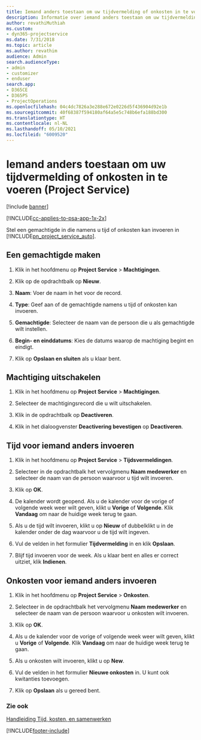 ```yaml
---
title: Iemand anders toestaan om uw tijdvermelding of onkosten in te voeren
description: Informatie over iemand anders toestaan om uw tijdvermelding of onkosten in te voeren in Project Service
author: revathiMuthiah
ms.custom:
- dyn365-projectservice
ms.date: 7/31/2018
ms.topic: article
ms.author: revathim
audience: Admin
search.audienceType:
- admin
- customizer
- enduser
search.app:
- D365CE
- D365PS
- ProjectOperations
ms.openlocfilehash: 04c4dc7826a3e288e672e0226d5f436904d92e1b
ms.sourcegitcommit: 40f68387f594180af64a5e5c748b6efa188bd300
ms.translationtype: HT
ms.contentlocale: nl-NL
ms.lasthandoff: 05/10/2021
ms.locfileid: "6009520"
---
```

# <a name="allow-someone-else-to-enter-your-time-entry-or-expense-project-service"></a>Iemand anders toestaan om uw tijdvermelding of onkosten in te voeren (Project Service)

[!include [banner](../includes/psa-now-project-operations.md)]

[!INCLUDE[cc-applies-to-psa-app-1x-2x](../includes/cc-applies-to-psa-app-1x-2x.md)]

Stel een gemachtigde in die namens u tijd of onkosten kan invoeren in [!INCLUDE[pn_project_service_auto](../includes/pn-project-service-auto.md)].  
  
## <a name="create-a-delegate"></a>Een gemachtigde maken  
  
1.  Klik in het hoofdmenu op **Project Service** > **Machtigingen**.  
  
2.  Klik op de opdrachtbalk op **Nieuw**.  
  
3. **Naam**: Voer de naam in het voor de record.  
  
4. **Type**: Geef aan of de gemachtigde namens u tijd of onkosten kan invoeren.  
  
5. **Gemachtigde**: Selecteer de naam van de persoon die u als gemachtigde wilt instellen.  
  
6. **Begin- en einddatums**: Kies de datums waarop de machtiging begint en eindigt.  
  
7.  Klik op **Opslaan en sluiten** als u klaar bent.  
  
## <a name="turn-off-delegation"></a>Machtiging uitschakelen  
  
1.  Klik in het hoofdmenu op **Project Service** > **Machtigingen**.  
  
2.  Selecteer de machtigingsrecord die u wilt uitschakelen.  
  
3.  Klik in de opdrachtbalk op **Deactiveren**.  
  
4.  Klik in het dialoogvenster **Deactivering bevestigen** op **Deactiveren**.  
  
## <a name="enter-time-for-someone-else"></a>Tijd voor iemand anders invoeren  
  
1.  Klik in het hoofdmenu op **Project Service** > **Tijdsvermeldingen**.  
  
2.  Selecteer in de opdrachtbalk het vervolgmenu **Naam medewerker** en selecteer de naam van de persoon waarvoor u tijd wilt invoeren.  
  
3.  Klik op **OK**.  
  
4.  De kalender wordt geopend. Als u de kalender voor de vorige of volgende week weer wilt geven, klikt u **Vorige** of **Volgende**. Klik **Vandaag** om naar de huidige week terug te gaan.  
  
5.  Als u de tijd wilt invoeren, klikt u op **Nieuw** of dubbelklikt u in de kalender onder de dag waarvoor u de tijd wilt ingeven.  
  
6.  Vul de velden in het formulier **Tijdvermelding** in en klik **Opslaan**.  
  
7.  Blijf tijd invoeren voor de week. Als u klaar bent en alles er correct uitziet, klik **Indienen**.  
  
## <a name="enter-expenses-for-someone-else"></a>Onkosten voor iemand anders invoeren  
  
1.  Klik in het hoofdmenu op **Project Service** > **Onkosten**.  
  
2.  Selecteer in de opdrachtbalk het vervolgmenu **Naam medewerker** en selecteer de naam van de persoon waarvoor u onkosten wilt invoeren.  
  
3.  Klik op **OK**.  
  
4.  Als u de kalender voor de vorige of volgende week weer wilt geven, klikt u **Vorige** of **Volgende**. Klik **Vandaag** om naar de huidige week terug te gaan.  
  
5.  Als u onkosten wilt invoeren, klikt u op **New**.  
  
6.  Vul de velden in het formulier **Nieuwe onkosten** in. U kunt ook kwitanties toevoegen.  
  
7.  Klik op **Opslaan** als u gereed bent.  
  
### <a name="see-also"></a>Zie ook  
 [Handleiding Tijd, kosten, en samenwerken](../psa/time-expense-collaboration-guide.md)


[!INCLUDE[footer-include](../includes/footer-banner.md)]